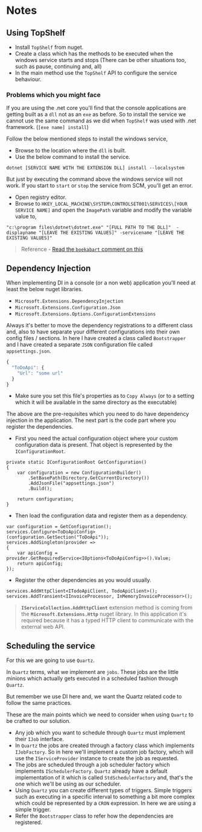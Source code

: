 # Notes

## Using TopShelf

* Install `TopShelf` from nuget.
* Create a class which has the methods to be executed when the windows service starts and stops (There can be other situations too, such as pause, continuing and, all)
* In the main method use the `TopShelf` API to configure the service behaviour.

### Problems which you might face

If you are using the .net core you'll find that the console applications are getting built as a `dll` not as an `exe` as before. So to install the service we cannot use the same command as we did when `TopShelf` was used with .net framework.
(`[exe name] install`)

Follow the below mentioned steps to install the windows service,

* Browse to the location where the `dll` is built.
* Use the below command to install the service.

`dotnet [SERVICE NAME WITH THE EXTENSION DLL] install --localsystem`

But just by executing the command above the windows service will not work. If you start to `start` or `stop` the service from SCM, you'll get an error.

* Open registry editor.
* Browse to `HKEY_LOCAL_MACHINE\SYSTEM\CONTROLSET001\SERVICES\[YOUR SERVICE NAME]` and open the	`ImagePath` variable and modify the variable value to,

`"c:\program files\dotnet\dotnet.exe" "[FULL PATH TO THE DLL]"  -displayname "[LEAVE THE EXISTING VALUES]" -servicename "[LEAVE THE EXISTING VALUES]"`


> Reference - [Read the `boekabart` comment on this](https://github.com/Topshelf/Topshelf/issues/485)


## Dependency Injection

When implementing DI in a console (or a non web) application you'll need at least the below nuget libraries.

* `Microsoft.Extensions.DependencyInjection`
* `Microsoft.Extensions.Configuration.Json`
* `Microsoft.Extensions.Options.ConfigurationExtensions`

Always it's better to move the dependency registrations to a different class and, also to have separate your different configurations into their
own config files / sections. In here I have created a class called `Bootstrapper` and I have created a separate `JSON` configuration file called `appsettings.json`.

```JavaScript
{
  "ToDoApi": {
    "Url": "some url"
  }
}
```

* Make sure you set this file's properties as to `Copy Always` (or to a setting which it will be available in the same directory as the executable)

The above are the pre-requisites which you need to do have dependency injection in the application. The next part is the code part where you register the dependencies.

* First you need the actual configuration object where your custom configuration data is present. That object is represented by the `IConfigurationRoot`.

```CSharp
private static IConfigurationRoot GetConfiguration()
{
    var configuration = new ConfigurationBuilder()
        .SetBasePath(Directory.GetCurrentDirectory())
        .AddJsonFile("appsettings.json")
        .Build();

    return configuration;
}
```

* Then load the configuration data and register them as a dependency.

```CSharp
var configuration = GetConfiguration();
services.Configure<ToDoApiConfig>(configuration.GetSection("ToDoApi"));
services.AddSingleton(provider =>
{
    var apiConfig = provider.GetRequiredService<IOptions<ToDoApiConfig>>().Value;
    return apiConfig;
});
```

* Register the other dependencies as you would usually.

```CSharp
services.AddHttpClient<ITodoApiClient, TodoApiClient>();
services.AddTransient<IInvoiceProcessor, InMemoryInvoiceProcessor>();
```

> __`IServiceCollection.AddHttpClient`__ extension method is coming from the __`Microsoft.Extensions.Http`__ nuget library. In this application it's required because it has a typed HTTP client to communicate with the external web API.


## Scheduling the service

For this we are going to use `Quartz`.

In `Quartz` terms, what we implement are `jobs`. These jobs are the little minions which actually gets executed in a scheduled fashion through `Quartz`.

But remember we use DI here and, we want the Quartz related code to follow the same practices.

These are the main points which we need to consider when using `Quartz` to be crafted to our solution.

* Any job which you want to schedule through `Quartz` must implement their `IJob` interface.
* In `Quartz` the jobs are created through a factory class which implements `IJobFactory`. So in here we'll implement a custom job factory, which will use the `IServiceProvider` instance to create the job as requested.
* The jobs are scheduled through a job scheduler factory which implements `ISchedulerFactory`. `Quartz` already have a default implementation of it which is called `StdSchedulerFactory` and, that's the one which we'll be using as our scheduler.
* Using `Quartz` you can create different types of triggers. Simple triggers such as executing in a specific interval to something a bit more complex which could be represented by a `CRON` expression. In here we are using a simple trigger.
* Refer the `Bootstrapper` class to refer how the dependencies are registered.





